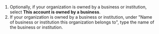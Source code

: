 1. Optionally, if your organization is owned by a business or institution, select **This account is owned by a business**.
1. If your organization is owned by a business or institution, under "Name of business or institution this organization belongs to", type the name of the business or institution.

